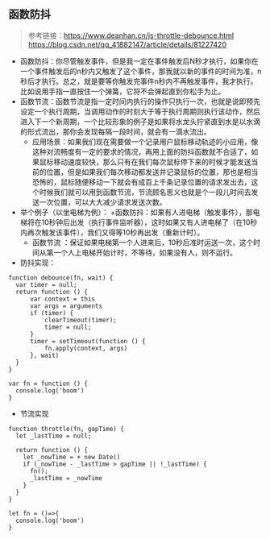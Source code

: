 ## 函数防抖
> 参考链接：https://www.deanhan.cn/js-throttle-debounce.html
> https://blog.csdn.net/qq_41882147/article/details/81227420

+ 函数防抖：你尽管触发事件，但是我一定在事件触发后N秒才执行，如果你在一个事件触发后的n秒内又触发了这个事件，那我就以新的事件的时间为准，n秒后才执行。总之，就是要等你触发完事件n秒内不再触发事件，我才执行。比如说用手指一直按住一个弹簧，它将不会弹起直到你松手为止。
+ 函数节流：函数节流是指一定时间内执行的操作只执行一次，也就是说即预先设定一个执行周期，当调用动作的时刻大于等于执行周期则执行该动作，然后进入下一个新周期，一个比较形象的例子是如果将水龙头拧紧直到水是以水滴的形式流出，那你会发现每隔一段时间，就会有一滴水流出。
    + 应用场景：如果我们现在需要做一个记录用户鼠标移动轨迹的小应用，像这种对流畅度有一定的要求的情况，再用上面的防抖函数就不合适了，如果鼠标移动速度较快，那么只有在我们每次鼠标停下来的时候才能发送当前的位置，但是如果我们每次移动都发送并记录鼠标的位置，那也是相当恐怖的，鼠标随便移动一下就会有成百上千条记录位置的请求发出去，这个时候我们就可以用到函数节流，节流顾名思义也就是个一段儿时间去发送一次位置，可以大大减少请求发送次数。
+ 举个例子（以坐电梯为例）：
    +函数防抖：如果有人进电梯（触发事件），那电梯将在10秒钟后出发（执行事件监听器），这时如果又有人进电梯了（在10秒内再次触发该事件），我们又得等10秒再出发（重新计时）。 
    + 函数节流 ：保证如果电梯第一个人进来后，10秒后准时运送一次，这个时间从第一个人上电梯开始计时，不等待，如果没有人，则不运行。
+ 防抖实现：
```
function debounce(fn, wait) {
  var timer = null;
  return function () {
      var context = this
      var args = arguments
      if (timer) {
          clearTimeout(timer);
          timer = null;
      }
      timer = setTimeout(function () {
          fn.apply(context, args)
      }, wait)
  }
}

var fn = function () {
  console.log('boom')
}
```
+ 节流实现
```
function throttle(fn, gapTime) {
  let _lastTime = null;

  return function () {
    let _nowTime = + new Date()
    if (_nowTime - _lastTime > gapTime || !_lastTime) {
      fn();
      _lastTime = _nowTime
    }
  }
}

let fn = ()=>{
  console.log('boom')
}
```
